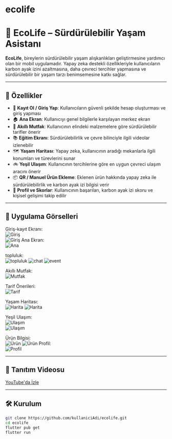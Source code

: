 # ecolife

<!-- A new Flutter project.

## Getting Started

This project is a starting point for a Flutter application.

A few resources to get you started if this is your first Flutter project:

- [Lab: Write your first Flutter app](https://docs.flutter.dev/get-started/codelab)
- [Cookbook: Useful Flutter samples](https://docs.flutter.dev/cookbook)

For help getting started with Flutter development, view the
[online documentation](https://docs.flutter.dev/), which offers tutorials,
samples, guidance on mobile development, and a full API reference. -->
# 🌱 EcoLife – Sürdürülebilir Yaşam Asistanı

**EcoLife**, bireylerin sürdürülebilir yaşam alışkanlıkları geliştirmesine yardımcı olan bir mobil uygulamadır. Yapay zeka destekli özellikleriyle kullanıcıların karbon ayak izini azaltmasına, daha çevreci tercihler yapmasına ve sürdürülebilir bir yaşam tarzı benimsemesine katkı sağlar.

---

## 🚀 Özellikler

- 🔐 **Kayıt Ol / Giriş Yap**: Kullanıcıların güvenli şekilde hesap oluşturması ve giriş yapması
- 🏠 **Ana Ekran**: Kullanıcıyı genel bilgilerle karşılayan merkez ekran
- 🍳 **Akıllı Mutfak**: Kullanıcının elindeki malzemelere göre sürdürülebilir tarifler önerir
- 📚 **Eğitim Ekranı**: Sürdürülebilirlik ve çevre bilinciyle ilgili videolar izlenebilir
- 🗺️ **Yaşam Haritası**: Yapay zeka, kullanıcının aradığı mekanlarla ilgili konumları ve türevlerini sunar
- 🚲 **Yeşil Ulaşım**: Kullanıcının tercihlerine göre en uygun çevreci ulaşım aracını önerir
- 📦 **QR / Manuel Ürün Ekleme**: Eklenen ürün hakkında yapay zeka ile sürdürülebilirlik ve karbon ayak izi bilgisi verir
- 👤 **Profil ve Skorlar**: Kullanıcının başarıları, karbon ayak izi skoru ve kişisel gelişimi takip edilir

---

## 📸 Uygulama Görselleri

Giriş-kayıt Ekranı:  
![Giriş](assets/imagess/login.png)  
![Giriş](assets/imagess/register-min.png)
Ana Ekran:  
![Ana](assets/imagess/home.png)

topluluk:  
![topluluk](assets/imagess/topluluk.png)
![chat](assets/imagess/chat.png)
![event](assets/imagess/event.png)




Akıllı Mutfak:  
![Mutfak](assets/imagess/akilliMutfak1.png)

Tarif Önerileri:  
![Tarif](assets/imagess/tarif.png)

Yaşam Haritası:  
![Harita](assets/imagess/map1.png)
![Harita](assets/imagess/map1.1.png)


Yeşil Ulaşım:  
![Ulaşım](assets/imagess/ulasim1.png)  
![Ulaşım](assets/imagess/ulasim2.png)

Ürün Bilgisi:  
![Ürün](assets/imagess/qr1.png) 
![Ürün](assets/imagess/qr1.1.png)
Profil:  
![Profil](assets/imagess/profil.png)

---

## 🎥 Tanıtım Videosu

[YouTube'da İzle](https://youtu.be/WGD-bWtONIs)

---

## 🛠️ Kurulum

```bash
git clone https://github.com/kullaniciAdi/ecolife.git
cd ecolife
flutter pub get
flutter run
